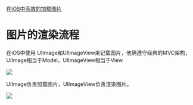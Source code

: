 [在iOS中高效的加载图片](https://juejin.cn/post/7019623908500324389)

# 图片的渲染流程

在iOS中使用 UIImage和UIImageView来记载图片，他俩遵守经典的MVC架构，UIImage相当于Model，UIImageView相当于View

![](https://p9-juejin.byteimg.com/tos-cn-i-k3u1fbpfcp/e6ebfb7f501e4647a8c27aedf35cec57~tplv-k3u1fbpfcp-zoom-in-crop-mark:3024:0:0:0.awebp?)

UIImage负责加载图片，UIImageView负责渲染图片。

![](https://p3-juejin.byteimg.com/tos-cn-i-k3u1fbpfcp/678f901d47b54a03bfef3fb360833d24~tplv-k3u1fbpfcp-zoom-in-crop-mark:3024:0:0:0.awebp?)

